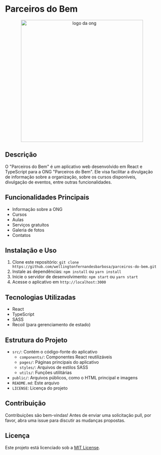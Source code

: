 # Parceiros do Bem

<p align="center">
  <img src="https://parceirosdobem.vercel.app/assets/logo-De6VKIk8.png" alt="logo da ong" width="400px">
</p>

## Descrição
O "Parceiros do Bem" é um aplicativo web desenvolvido em React e TypeScript para a ONG "Parceiros do Bem". Ele visa facilitar a divulgação de informação sobre a organização, sobre os cursos disponíveis, divulgação de eventos, entre outras funcionalidades.

## Funcionalidades Principais
- Informação sobre a ONG
- Cursos
- Aulas
- Serviços gratuítos
- Galeria de fotos
- Contatos

## Instalação e Uso
1. Clone este repositório: `git clone https://github.com/wellingtonfernandesbarbosa/parceiros-do-bem.git`
2. Instale as dependências: `npm install` ou `yarn install`
3. Inicie o servidor de desenvolvimento: `npm start` ou `yarn start`
4. Acesse o aplicativo em `http://localhost:3000`

## Tecnologias Utilizadas
- React
- TypeScript
- SASS
- Recoil (para gerenciamento de estado)

## Estrutura do Projeto
- `src/`: Contém o código-fonte do aplicativo
  - `components/`: Componentes React reutilizáveis
  - `pages/`: Páginas principais do aplicativo
  - `styles/`: Arquivos de estilos SASS
  - `utils/`: Funções utilitárias
- `public/`: Arquivos públicos, como o HTML principal e imagens
- `README.md`: Este arquivo
- `LICENSE`: Licença do projeto

## Contribuição
Contribuições são bem-vindas! Antes de enviar uma solicitação pull, por favor, abra uma issue para discutir as mudanças propostas.

## Licença
Este projeto está licenciado sob a [MIT License](LICENSE).
